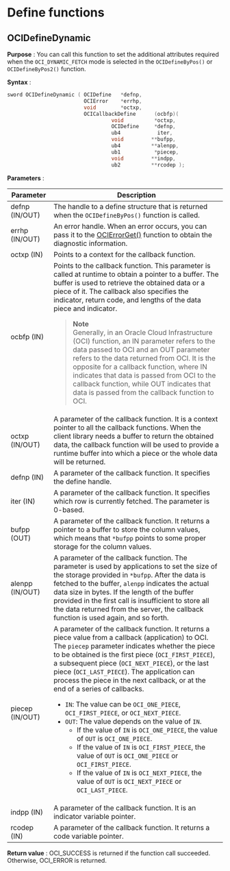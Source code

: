 # Define functions

## OCIDefineDynamic

**Purpose** : You can call this function to set the additional attributes required when the `OCI_DYNAMIC_FETCH` mode is selected in the `OCIDefineByPos()` or `OCIDefineByPos2()` function.

**Syntax** :

```C++
sword OCIDefineDynamic ( OCIDefine   *defnp,
                         OCIError    *errhp,
                         void        *octxp, 
                         OCICallbackDefine      (ocbfp)(
                                  void          *octxp,
                                  OCIDefine     *defnp,
                                  ub4            iter, 
                                  void         **bufpp,
                                  ub4          **alenpp,
                                  ub1           *piecep,
                                  void         **indpp,
                                  ub2          **rcodep );
```

**Parameters** :

|    Parameter    |                                                                                                                                                                                                                                                                                                                                                                                                                                                                                                                                                        Description                                                                                                                                                                                                                                                                                                                                                                                                                                                                                                                                                         |
|-----------------|----------------------------------------------------------------------------------------------------------------------------------------------------------------------------------------------------------------------------------------------------------------------------------------------------------------------------------------------------------------------------------------------------------------------------------------------------------------------------------------------------------------------------------------------------------------------------------------------------------------------------------------------------------------------------------------------------------------------------------------------------------------------------------------------------------------------------------------------------------------------------------------------------------------------------------------------------------------------------------------------------------------------------------------------------------------------------------------------------------------------------|
| defnp (IN/OUT)  | The handle to a define structure that is returned when the `OCIDefineByPos()` function is called.                                                                                                                                                                                                                                                                                                                                                                                                                                                                                                                                                                                                                                                                                                                                                                                                                                                                                                                                                                                                                          |
| errhp (IN/OUT)  | An error handle. When an error occurs, you can pass it to the [OCIErrorGet()](../5.reference-function/7.miscellaneous-functions.md) function to obtain the diagnostic information.                                                                                                                                                                                                                                                                                                                                                                                                                                                                                                                                                                                                                                                                                                                                                                                                                                                                                                                                                          |
| octxp (IN)      | Points to a context for the callback function.                                                                                                                                                                                                                                                                                                                                                                                                                                                                                                                                                                                                                                                                                                                                                                                                                                                                                                                                                                                                                                                                             |
| ocbfp (IN)      | Points to the callback function. This parameter is called at runtime to obtain a pointer to a buffer. The buffer is used to retrieve the obtained data or a piece of it.  The callback also specifies the indicator, return code, and lengths of the data piece and indicator. <blockquote> **Note** <br/> Generally, in an Oracle Cloud Infrastructure (OCI) function, an IN parameter refers to the data passed to OCI and an OUT parameter refers to the data returned from OCI. It is the opposite for a callback function, where IN indicates that data is passed from OCI to the callback function, while OUT indicates that data is passed from the callback function to OCI.  </blockquote>                                                                                                                                                                                                                                                                                                                                                                                                      |
| octxp (IN/OUT)  | A parameter of the callback function. It is a context pointer to all the callback functions. When the client library needs a buffer to return the obtained data, the callback function will be used to provide a runtime buffer into which a piece or the whole data will be returned.                                                                                                                                                                                                                                                                                                                                                                                                                                                                                                                                                                                                                                                                                                                                                                                                                                     |
| defnp (IN)      | A parameter of the callback function. It specifies the define handle.                                                                                                                                                                                                                                                                                                                                                                                                                                                                                                                                                                                                                                                                                                                                                                                                                                                                                                                                                                                                                                                      |
| iter (IN)       | A parameter of the callback function. It specifies which row is currently fetched. The parameter is 0-based.                                                                                                                                                                                                                                                                                                                                                                                                                                                                                                                                                                                                                                                                                                                                                                                                                                                                                                                                                                                                               |
| bufpp (OUT)     | A parameter of the callback function. It returns a pointer to a buffer to store the column values, which means that `*bufpp` points to some proper storage for the column values.                                                                                                                                                                                                                                                                                                                                                                                                                                                                                                                                                                                                                                                                                                                                                                                                                                                                                                                                          |
| alenpp (IN/OUT) | A parameter of the callback function. The parameter is used by applications to set the size of the storage provided in `*bufpp`. After the data is fetched to the buffer, `alenpp` indicates the actual data size in bytes.  If the length of the buffer provided in the first call is insufficient to store all the data returned from the server, the callback function is used again, and so forth.                                                                                                                                                                                                                                                                                                                                                                                                                                                                                                                                                                                                                                                                                                     |
| piecep (IN/OUT) | A parameter of the callback function. It returns a piece value from a callback (application) to OCI. The `piecep` parameter indicates whether the piece to be obtained is the first piece (`OCI_FIRST_PIECE`), a subsequent piece (`OCI_NEXT_PIECE`), or the last piece (`OCI_LAST_PIECE`).  The application can process the piece in the next callback, or at the end of a series of callbacks. <ul><li>`IN`: The value can be `OCI_ONE_PIECE`, `OCI_FIRST_PIECE`, or `OCI_NEXT_PIECE`.</li><li> `OUT`: The value depends on the value of `IN`. <ul><li> If the value of `IN` is `OCI_ONE_PIECE`, the value of `OUT` is `OCI_ONE_PIECE`.</li><li> If the value of `IN` is `OCI_FIRST_PIECE`, the value of `OUT` is `OCI_ONE_PIECE` or `OCI_FIRST_PIECE`. </li><li> If the value of `IN` is `OCI_NEXT_PIECE`, the value of `OUT` is `OCI_NEXT_PIECE` or `OCI_LAST_PIECE`. </li></ul></li></ul>     |
| indpp (IN)      | A parameter of the callback function. It is an indicator variable pointer.                                                                                                                                                                                                                                                                                                                                                                                                                                                                                                                                                                                                                                                                                                                                                                                                                                                                                                                                                                                                                                                 |
| rcodep (IN)     | A parameter of the callback function. It returns a code variable pointer.                                                                                                                                                                                                                                                                                                                                                                                                                                                                                                                                                                                                                                                                                                                                                                                                                                                                                                                                                                                                                                                  |

**Return value** : OCI_SUCCESS is returned if the function call succeeded. Otherwise, OCI_ERROR is returned.

